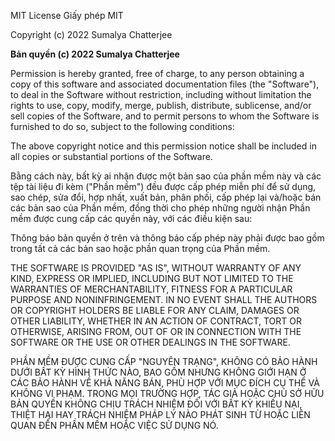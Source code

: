 MIT License
Giấy phép MIT

Copyright (c) 2022 Sumalya Chatterjee

**Bản quyền (c) 2022 Sumalya Chatterjee**

Permission is hereby granted, free of charge, to any person obtaining a copy
of this software and associated documentation files (the "Software"), to deal
in the Software without restriction, including without limitation the rights
to use, copy, modify, merge, publish, distribute, sublicense, and/or sell
copies of the Software, and to permit persons to whom the Software is
furnished to do so, subject to the following conditions:

The above copyright notice and this permission notice shall be included in all
copies or substantial portions of the Software.

Bằng cách này, bất kỳ ai nhận được một bản sao của phần mềm này và các tệp tài liệu đi kèm ("Phần mềm") đều được cấp phép miễn phí để sử dụng, sao chép, sửa đổi, hợp nhất, xuất bản, phân phối, cấp phép lại và/hoặc bán các bản sao của Phần mềm, đồng thời cho phép những người nhận Phần mềm được cung cấp các quyền này, với các điều kiện sau:  

Thông báo bản quyền ở trên và thông báo cấp phép này phải được bao gồm trong tất cả các bản sao hoặc phần quan trọng của Phần mềm. 

THE SOFTWARE IS PROVIDED "AS IS", WITHOUT WARRANTY OF ANY KIND, EXPRESS OR
IMPLIED, INCLUDING BUT NOT LIMITED TO THE WARRANTIES OF MERCHANTABILITY,
FITNESS FOR A PARTICULAR PURPOSE AND NONINFRINGEMENT. IN NO EVENT SHALL THE
AUTHORS OR COPYRIGHT HOLDERS BE LIABLE FOR ANY CLAIM, DAMAGES OR OTHER
LIABILITY, WHETHER IN AN ACTION OF CONTRACT, TORT OR OTHERWISE, ARISING FROM,
OUT OF OR IN CONNECTION WITH THE SOFTWARE OR THE USE OR OTHER DEALINGS IN THE
SOFTWARE.

PHẦN MỀM ĐƯỢC CUNG CẤP "NGUYÊN TRẠNG", KHÔNG CÓ BẢO HÀNH DƯỚI BẤT KỲ HÌNH THỨC NÀO, BAO GỒM NHƯNG KHÔNG GIỚI HẠN Ở CÁC BẢO HÀNH VỀ KHẢ NĂNG BÁN, PHÙ HỢP VỚI MỤC ĐÍCH CỤ THỂ VÀ KHÔNG VI PHẠM. TRONG MỌI TRƯỜNG HỢP, TÁC GIẢ HOẶC CHỦ SỞ HỮU BẢN QUYỀN KHÔNG CHỊU TRÁCH NHIỆM ĐỐI VỚI BẤT KỲ KHIẾU NẠI, THIỆT HẠI HAY TRÁCH NHIỆM PHÁP LÝ NÀO PHÁT SINH TỪ HOẶC LIÊN QUAN ĐẾN PHẦN MỀM HOẶC VIỆC SỬ DỤNG NÓ.
